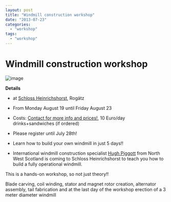 ```yaml
---
layout: post
title: "Windmill construction workshop"
date: "2013-07-23"
categories: 
  - "workshop"
tags: 
  - "workshop"
---
```


# Windmill construction workshop

![image](images/windmill-construction-workshop.jpg)

**Details**

- at [Schloss Heinrichshorst](http://www.heinrichshorst.com/), Rogätz
- From Monday August 19 until Friday August 23
- Costs: [Contact for more info and prices!](http://www.heinrichshorst.com/contact), 10 Euro/day drinks+sandwiches (if ordered)
- Please register until July 28th!
- Learn how to build your own windmill in just 5 days!!

- International windmill construction specialist [Hugh Piggott](http://scoraigwind.co.uk) from North West Scotland is coming to Schloss Heinrichshorst to teach you how to build a fully operational windmill.


This is a hands-on workshop, so not just theory!!

Blade carving, coil winding, stator and magnet rotor creation, alternator assembly, tail fabrication and at the last day of the workshop erection of a 3 meter diameter windmill
